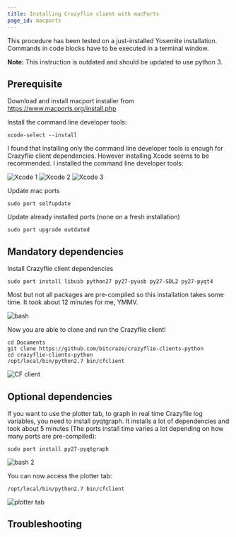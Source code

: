 ```yaml
---
title: Installing Crazyflie client with macPorts
page_id: macports
---
```


This procedure has been tested on a just-installed Yosemite
installation. Commands in code blocks have to be executed in a terminal
window.

**Note:** This instruction is outdated and should be updated to use python 3.


Prerequisite
------------

Download and install macport installer from
<https://www.macports.org/install.php>

Install the command line developer tools:

    xcode-select --install

I found that installing only the command line developer tools is enough
for Crazyflie client dependencies. However installing Xcode seems to be
recommended. I installed the command line developer tools:

![Xcode 1](/images/image03.png)
![Xcode 2](/images/image00.png)
![Xcode 3](/images/image01.png)

Update mac ports

    sudo port selfupdate

Update already installed ports (none on a fresh installation)

    sudo port upgrade outdated

Mandatory dependencies
----------------------

Install Crazyflie client dependencies

    sudo port install libusb python27 py27-pyusb py27-SDL2 py27-pyqt4

Most but not all packages are pre-compiled so this installation takes
some time. It took about 12 minutes for me, YMMV.

![bash](/images/image05.png)

Now you are able to clone and run the Crazyflie client!

    cd Documents
    git clone https://github.com/bitcraze/crazyflie-clients-python
    cd crazyflie-clients-python
    /opt/local/bin/python2.7 bin/cfclient

![CF client](/images/image04.png)

Optional dependencies
---------------------

If you want to use the plotter tab, to graph in real time Crazyflie log
variables, you need to install pyqtgraph. It installs a lot of
dependencies and took about 5 minutes (The ports install time varies a
lot depending on how many ports are pre-compiled):

    sudo port install py27-pyqtgraph

![bash 2](/images/image02.png)

You can now access the plotter tab:

    /opt/local/bin/python2.7 bin/cfclient

![plotter tab](/images/image06.png)

Troubleshooting
---------------
